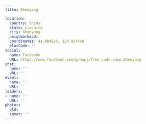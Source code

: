 ```yaml
---
title: Shenyang

location:
  country: China
  state: Liaoning
  city: Shenyang
  neighborhood: 
  coordinates: 41.804529, 123.427786
  plusCode: ''
social:
  name: Facebook
  URL: https://www.facebook.com/groups/free.code.camp.Shenyang
chat:
  name: ''
  URL: ''
event:
  name: ''
  URL: ''
leaders:
- name: ''
  URL: ''
photos:
  old: 
  cover: ''
---
```

